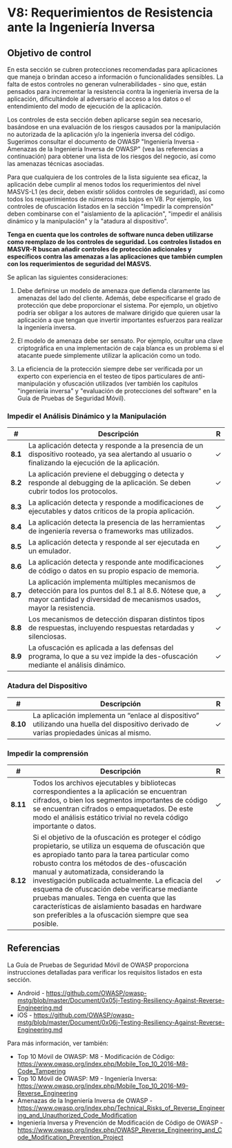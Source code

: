 # V8: Requerimientos de Resistencia ante la Ingeniería Inversa

## Objetivo de control

En esta sección se cubren protecciones recomendadas para aplicaciones que maneja o brindan acceso a información o funcionalidades sensibles. La falta de estos controles no generan vulnerabilidades - sino que, están pensados para incrementar la resistencia contra la ingeniería inversa de la aplicación, dificultándole al adversario el acceso a los datos o el entendimiento del modo de ejecución de la aplicación.

 Los controles de esta sección deben aplicarse según sea necesario, basándose en una evaluación de los riesgos causados por la manipulación no autorizada de la aplicación y/o la ingeniería inversa del código. Sugerimos consultar el documento de OWASP "Ingeniería Inversa - Amenazas de la Ingeniería Inversa de OWASP" (vea las referencias a continuación) para obtener una lista de los riesgos del negocio, así como las amenazas técnicas asociadas.

Para que cualquiera de los controles de la lista siguiente sea eficaz, la aplicación debe cumplir al menos todos los requerimientos del nivel MASVS-L1 (es decir, deben existir sólidos controles de seguridad), así como todos los requerimientos de números más bajos en V8. Por ejemplo, los controles de ofuscación listados en la sección "Impedir la comprensión" deben combinarse con el "aislamiento de la aplicación", "impedir el análisis dinámico y la manipulación" y la "atadura al dispositivo".

**Tenga en cuenta que los controles de software nunca deben utilizarse como reemplazo de los controles de seguridad. Los controles listados en MASVR-R buscan añadir controles de protección adicionales y específicos contra las amenazas a las aplicaciones que también cumplen con los requerimientos de seguridad del MASVS.**

Se aplican las siguientes consideraciones:

1. Debe definirse un modelo de amenaza que defienda claramente las amenazas del lado del cliente. Además, debe especificarse el grado de protección que debe proporcionar el sistema. Por ejemplo, un objetivo podría ser obligar a los autores de malware dirigido que quieren usar la aplicación a que tengan que invertir importantes esfuerzos para realizar la ingeniería inversa.

2. El modelo de amenaza debe ser sensato. Por ejemplo, ocultar una clave criptográfica en una implementación de caja blanca es un problema si el atacante puede simplemente utilizar la aplicación como un todo.

3. La eficiencia de la protección siempre debe ser verificada por un experto con experiencia en el testeo de tipos particulares de anti-manipulación y ofuscación utilizados (ver también los capítulos "ingeniería inversa" y "evaluación de protecciones del software" en la Guía de Pruebas de Seguridad Móvil).

### Impedir el Análisis Dinámico y la Manipulación

| # | Descripción | R |
| --- | --- | --- |
| **8.1** | La aplicación detecta y responde a la presencia de un dispositivo rooteado, ya sea alertando al usuario o finalizando la ejecución de la aplicación. | ✓ |
| **8.2** | La aplicación previene el debugging o detecta y responde al debugging de la aplicación. Se deben cubrir todos los protocolos. | ✓ |
| **8.3** | La aplicación detecta y responde a modificaciones de ejecutables y datos críticos de la propia aplicación. | ✓ |
| **8.4** | La aplicación detecta la presencia de las herramientas de ingeniería reversa o frameworks mas utilizados.| ✓ |
| **8.5** | La aplicación detecta y responde al ser ejecutada en un emulador.  | ✓ |
| **8.6** | La aplicación detecta y responde ante modificaciones de código o datos en su propio espacio de memoria. | ✓ |
| **8.7** | La aplicación implementa múltiples mecanismos de detección para los puntos del 8.1 al 8.6. Nótese que, a mayor cantidad y diversidad de mecanismos usados, mayor la resistencia. | ✓ |
| **8.8** | Los mecanismos de detección disparan distintos tipos de respuestas, incluyendo respuestas retardadas y silenciosas. | ✓ |
| **8.9** | La ofuscación es aplicada a las defensas del programa, lo que a su vez impide la des-ofuscación mediante el análisis dinámico. | ✓ |

### Atadura del Dispositivo

| # | Descripción | R |
| --- | --- | --- |
| **8.10** | La aplicación implementa un “enlace al dispositivo” utilizando una huella del dispositivo derivado de varias propiedades únicas al mismo. | ✓ |

### Impedir la comprensión

| # | Descripción | R |
| --- | --- | --- |
| **8.11** | Todos los archivos ejecutables y bibliotecas correspondientes a la aplicación se encuentran cifrados, o bien los segmentos importantes de código se encuentran cifrados o empaquetados. De este modo el análisis estático trivial no revela código importante o datos. | ✓ |
| **8.12** | Si el objetivo de la ofuscación es proteger el código propietario, se utiliza un esquema de ofuscación que es apropiado tanto para la tarea particular como robusto contra los métodos de des-ofuscación manual y automatizada, considerando la investigación publicada actualmente. La eficacia del esquema de ofuscación debe verificarse mediante pruebas manuales. Tenga en cuenta que las características de aislamiento basadas en hardware son preferibles a la ofuscación siempre que sea posible. | ✓ |

## Referencias

La Guía de Pruebas de Seguridad Móvil de OWASP proporciona instrucciones detalladas para verificar los requisitos listados en esta sección.

- Android - https://github.com/OWASP/owasp-mstg/blob/master/Document/0x05j-Testing-Resiliency-Against-Reverse-Engineering.md
- iOS - https://github.com/OWASP/owasp-mstg/blob/master/Document/0x06j-Testing-Resiliency-Against-Reverse-Engineering.md

Para más información, ver también:

- Top 10 Móvil de OWASP: M8 - Modificación de Código: https://www.owasp.org/index.php/Mobile_Top_10_2016-M8-Code_Tampering
- Top 10 Móvil de OWASP: M9 - Ingeniería Inversa: https://www.owasp.org/index.php/Mobile_Top_10_2016-M9-Reverse_Engineering
- Amenazas de la Ingeniería Inversa de OWASP - https://www.owasp.org/index.php/Technical_Risks_of_Reverse_Engineering_and_Unauthorized_Code_Modification
- Ingeniería Inversa y Prevención de Modificación de Código de OWASP - https://www.owasp.org/index.php/OWASP_Reverse_Engineering_and_Code_Modification_Prevention_Project
